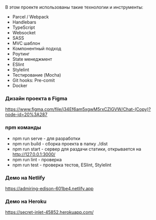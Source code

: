 В этом проекте использованы такие технологии и инструменты:

- Parcel / Webpack
- Handlebars
- TypeScript
- Websocket
- SASS
- MVC шаблон
- Компонентный подход
- Роутинг
- State менеджмент
- ESlint
- Stylelint
- Тестирование (Mocha)
- Git hooks: Pre-comit
- Docker

### Дизайн проекта в Figma

https://www.figma.com/file/j34Ef6am5xgwM5rxCZlGVW/Chat-(Copy)?node-id=20%3A287

### npm команды

- npm run serve - для разработки
- npm run build - сборка проекта в папку ./dist
- npm run start - сервер для раздачи статики, открывается на http://127.0.0.1:3000/
- npm run lint - проверка
- npm run test - проверка тестов, ESlint, Stylelint

### Демо на Netlify

https://admiring-edison-601be4.netlify.app

### Демо на Heroku

https://secret-inlet-45852.herokuapp.com/
